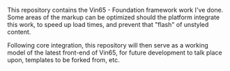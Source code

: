 This repository contains the Vin65 - Foundation framework work I've done. Some areas of the markup can be optimized should the platform integrate this work, to speed up load times, and prevent that "flash" of unstyled content.

Following core integration, this repository will then serve as a working model of the latest front-end of Vin65, for future development to talk place upon, templates to be forked from, etc.
